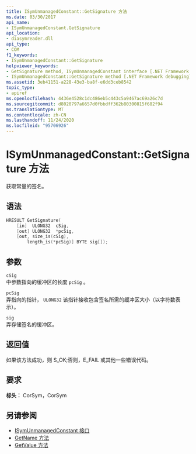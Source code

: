 ```yaml
---
title: ISymUnmanagedConstant::GetSignature 方法
ms.date: 03/30/2017
api_name:
- ISymUnmanagedConstant.GetSignature
api_location:
- diasymreader.dll
api_type:
- COM
f1_keywords:
- ISymUnmanagedConstant::GetSignature
helpviewer_keywords:
- GetSignature method, ISymUnmanagedConstant interface [.NET Framework debugging]
- ISymUnmanagedConstant::GetSignature method [.NET Framework debugging]
ms.assetid: 3eb41151-a228-43e3-ba8f-e6dd3ceb8542
topic_type:
- apiref
ms.openlocfilehash: 4436e4528c1dc486eb5c443c5a9467ac69a26c7d
ms.sourcegitcommit: d8020797a6657d0fbbdff362b80300815f682f94
ms.translationtype: MT
ms.contentlocale: zh-CN
ms.lasthandoff: 11/24/2020
ms.locfileid: "95706926"
---
```

# <a name="isymunmanagedconstantgetsignature-method"></a>ISymUnmanagedConstant::GetSignature 方法

获取常量的签名。  
  
## <a name="syntax"></a>语法  
  
```cpp  
HRESULT GetSignature(  
    [in]  ULONG32  cSig,  
    [out] ULONG32  *pcSig,  
    [out, size_is(cSig),  
        length_is(*pcSig)] BYTE sig[]);  
```  
  
## <a name="parameters"></a>参数  

 `cSig`  
 中参数指向的缓冲区的长度 `pcSig` 。  
  
 `pcSig`  
 弄指向的指针， `ULONG32` 该指针接收包含签名所需的缓冲区大小（以字符数表示）。  
  
 `sig`  
 弄存储签名的缓冲区。  
  
## <a name="return-value"></a>返回值  

 如果该方法成功，则 S_OK;否则，E_FAIL 或其他一些错误代码。  
  
## <a name="requirements"></a>要求  

 **标头：** CorSym，CorSym  
  
## <a name="see-also"></a>另请参阅

- [ISymUnmanagedConstant 接口](isymunmanagedconstant-interface.md)
- [GetName 方法](isymunmanagedconstant-getname-method.md)
- [GetValue 方法](isymunmanagedconstant-getvalue-method.md)
